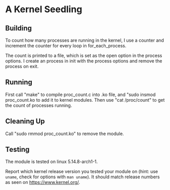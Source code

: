 # A Kernel Seedling

## Building

To count how many processes are running in the kernel, I use a counter and increment the counter for every loop in for_each_process.

The count is printed to a file, which is set as the open option in the process options. I create an process in init with the process options and remove the process on exit. 

## Running

First call "make" to compile proc_count.c into .ko file, and "sudo insmod proc_count.ko to add it to kernel modules. Then use "cat /proc/count" to get the count of processes running. 

## Cleaning Up

Call "sudo rmmod proc_count.ko" to remove the module.

## Testing

The module is tested on linux 5.14.8-arch1-1.

Report which kernel release version you tested your module on
(hint: use `uname`, check for options with `man uname`).
It should match release numbers as seen on https://www.kernel.org/.

